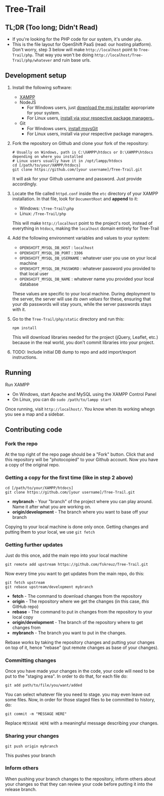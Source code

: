 Tree-Trail
==========

## TL;DR (Too long; Didn't Read)

- If you're looking for the PHP code for our system, it's under `php`.
- This is the file layout for OpenShift PaaS (read: our hosting platform). Don't worry, step 3 below will make `http://localhost` point to `Tree-Trail/php`. That way you won't be doing `http://localhost/Tree-Trail/php/whatever` and ruin base urls.

## Development setup

1. Install the following software:
    
    - [XAMPP](https://www.apachefriends.org/download.html)
    - NodeJS
        - For Windows users, just [download the msi installer](http://nodejs.org/download/) appropriate for your system.
        - For Linux users, [install via your respective package managers.](https://github.com/joyent/node/wiki/installing-node.js-via-package-manager).
    - Git
        - For Windows users, [install msysGit](https://msysgit.github.io/)
        - For Linux users, install via your respective package managers.

2. Fork the repository on Github and clone your fork of the repository:
   
    ```
    # Usually on Windows, path is C:\XAMPP\htdocs or D:\XAMPP\htdocs depending on where you installed
    # Linux users usually have it in /opt/lampp/htdocs
    cd [/path/to/your/XAMPP/htdocs] 
    git clone https://github.com/[your username]/Tree-Trail.git
    ```

   It will ask for your Github username and password. Just provide accordingly.
   
3. Locate the file called `httpd.conf` inside the `etc` directory of your XAMPP installation. In that file, look for `DocumentRoot` and **append** to it:
    
    - Windows: `\Tree-Trail\php`
    - Linux: `/Tree-Trail/php`
    
    This will make `http://localhost` point to the project's root, instead of everything in `htdocs`, making the `localhost` domain entirely for Tree-Trail

4. Add the following environment variables and values to your system:

    - `OPENSHIFT_MYSQL_DB_HOST` : `localhost`
    - `OPENSHIFT_MYSQL_DB_PORT` : `3306`
    - `OPENSHIFT_MYSQL_DB_USERNAME` : whatever user you use on your local machine
    - `OPENSHIFT_MYSQL_DB_PASSWORD` : whatever password you provided to that local user
    - `OPENSHIFT_MYSQL_DB_NAME` : whatever name you provided your local database
    
    These values are specific to your local machine. During deployment to the server, the server will use *its own values* for these, ensuring that your db passwords will stay yours, while the server passwords stays with it.

5. Go to the `Tree-Trail/php/static` directory and run this:

    ```
    npm install
    ```
    
    This will download libraries needed for the project (jQuery, Leaflet, etc.) because in the real world, you don't commit libraries into your project.

6. TODO: Include initial DB dump to repo and add import/export instructions.

## Running

Run XAMPP 

- On Windows, start Apache and MySQL using the XAMPP Control Panel
- On Linux, you can do `sudo /path/to/lampp start`

Once running, visit `http://localhost/`. You know when its working whegn you see a map and a sidebar.

## Contributing code

### Fork the repo

At the top right of the repo page should be a "Fork" button. Click that and this repository will be "photocopied" to your Github account. Now you have a copy of the original repo.

### Getting a copy for the first time (like in step 2 above)

```
cd [/path/to/your/XAMPP/htdocs] 
git clone https://github.com/[your username]/Tree-Trail.git
```

- **mybranch** - Your "branch" of the project where you can play around. Name it after what you are working on.
- **origin/development** - The branch where you want to base off your branch

Copying to your local machine is done only once. Getting changes and putting them to your local, we use `git fetch`

### Getting further updates

Just do this once, add the main repo into your local machine

```
git remote add upstream https://github.com/fskreuz/Tree-Trail.git
```

Now every time you want to get updates from the main repo, do this:

```
git fetch upstream
git rebase upstream/development mybranch
```

- **fetch** - The command to download changes from the repository
- **origin** - The repository where we get the changes (in this case, *this* GitHub repo)
- **rebase** - The command to put in changes from the repository to your local copy
- **origin/development** - The branch of the repository where to get changes from
- **mybranch** - The branch you want to put in the changes.

Rebase works by taking the repository changes and putting your changes on top of it, hence "rebase" (put remote changes as base of your changes).

### Committing changes

Once you have made your changes in the code, your code will need to be put to the "staging area". In order to do that, for each file do:

```
git add path/to/file/you/want/added
```

You can select whatever file you need to stage. you may even leave out some files. Now, in order for those staged files to be committed to history, do:

```
git commit -m "MESSAGE HERE"
```

Replace `MESSAGE HERE` with a meaningful message describing your changes.

### Sharing your changes

```
git push origin mybranch
```

This pushes your branch

### Inform others

When pushing your branch changes to the repository, inform others about your changes so that they can review your code before putting it into the release branch.
